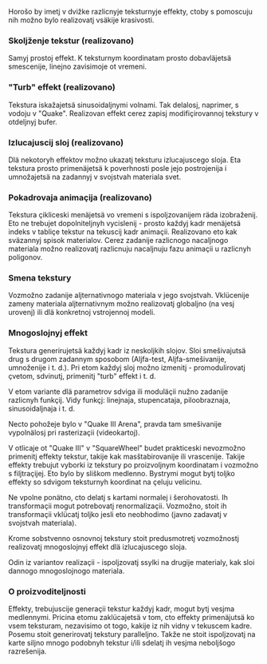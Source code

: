 Horošo by imetj v dvižke razlicnyje teksturnyje effekty, ctoby s pomoscuju nih možno bylo realizovatj vsäkije krasivosti.

### Skoljženje tekstur (realizovano)

Samyj prostoj effekt.
K teksturnym koordinatam prosto dobavläjetsä smescenije, linejno zavisimoje ot vremeni.


### "Turb" effekt (realizovano)

Tekstura iskažajetsä sinusoidaljnymi volnami.
Tak delalosj, naprimer, s vodoju v "Quake".
Realizovan effekt cerez zapisj modifiçirovannoj tekstury v otdeljnyj bufer.


### Izlucajuscij sloj (realizovano)

Dlä nekotoryh effektov možno ukazatj teksturu izlucajuscego sloja.
Eta tekstura prosto primenäjetsä k poverhnosti posle jejo postrojenija i umnožajetsä na zadannyj v svojstvah materiala svet.


### Pokadrovaja animaçija (realizovano)

Tekstura çikliceski menäjetsä vo vremeni s ispoljzovanijem räda izobraženij.
Eto ne trebujet dopolniteljnyh vycislenij - prosto každyj kadr menäjetsä indeks v tabliçe tekstur na tekuscij kadr animaçii.
Realizovano eto kak sväzannyj spisok materialov.
Cerez zadanije razlicnogo nacaljnogo materiala možno realizovatj razlicnuju nacaljnuju fazu animaçii u razlicnyh poligonov.


### Smena tekstury

Vozmožno zadanije aljternativnogo materiala v jego svojstvah.
Vklücenije zameny materiala aljternativnym možno realizovatj globaljno (na vesj urovenj) ili dlä konkretnoj vstrojennoj modeli.


### Mnogoslojnyj effekt

Tekstura generirujetsä každyj kadr iz neskoljkih slojov.
Sloi smešivajutsä drug s drugom zadannym sposobom (Aljfa-test, Aljfa-smešivanije, umnoženije i t. d.).
Pri etom každyj sloj možno izmenitj - promodulirovatj çvetom, sdvinutj, primenitj "turb" effekt i t. d.

V etom variante dlä parametrov sdviga ili moduläçii nužno zadanije razlicnyh funkçij.
Vidy funkçj: linejnaja, stupencataja, piloobraznaja, sinusoidaljnaja i t. d.

Necto pohožeje bylo v "Quake III Arena", pravda tam smešivanije vypolnälosj pri rasterizaçii (videokartoj).

V otlicaje ot "Quake III" v "SquareWheel" budet prakticeski nevozmožno primenitj effekty tekstur, takije kak masštabirovanije ili vrascenije.
Takije effekty trebujut vyborki iz tekstury po proizvoljnym koordinatam i vozmožno s filjtraçijej.
Eto bylo by sliškom medlenno.
Bystrymi mogut bytj toljko effekty so sdvigom teksturnyh koordinat na çeluju velicinu.

Ne vpolne ponätno, cto delatj s kartami normalej i šerohovatosti.
Ih transformaçii mogut potrebovatj renormalizaçii.
Vozmožno, stoit ih transformaçii vklücatj toljko jesli eto neobhodimo (javno zadavatj v svojstvah materiala).

Krome sobstvenno osnovnoj tekstury stoit predusmotretj vozmožnostj realizovatj mnogoslojnyj effekt dlä izlucajuscego sloja.

Odin iz variantov realizaçii - ispoljzovatj ssylki na drugije materialy, kak sloi dannogo mnogoslojnogo materiala.


### O proizvoditeljnosti

Effekty, trebujuscije generaçii tekstur každyj kadr, mogut bytj vesjma medlennymi.
Pricina etomu zaklücajetsä v tom, cto effekty primenäjutsä ko vsem teksturam, nezavisimo ot togo, kakije iz nih vidny v tekuscem kadre.
Posemu stoit generirovatj tekstury paralleljno.
Takže ne stoit ispoljzovatj na karte siljno mnogo podobnyh tekstur i/ili sdelatj ih vesjma neboljšogo razrešenija.
